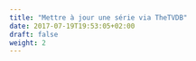 ```yaml
---
title: "Mettre à jour une série via TheTVDB"
date: 2017-07-19T19:53:05+02:00
draft: false
weight: 2
---
```


